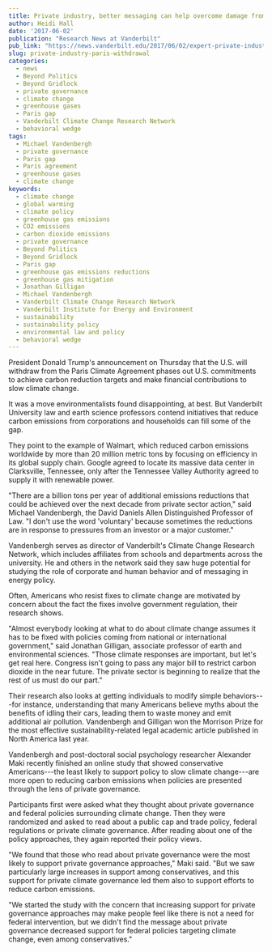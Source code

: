 ```yaml
---
title: Private industry, better messaging can help overcome damage from Paris withdrawal
author: Heidi Hall
date: '2017-06-02'
publication: "Research News at Vanderbilt"
pub_link: "https://news.vanderbilt.edu/2017/06/02/expert-private-industry-better-messaging-can-help-overcome-damage-from-paris-withdrawal/"
slug: private-industry-paris-withdrawal
categories:
  - news
  - Beyond Politics
  - Beyond Gridlock
  - private governance
  - climate change
  - greenhouse gases
  - Paris gap
  - Vanderbilt Climate Change Research Network
  - behavioral wedge
tags:
  - Michael Vandenbergh
  - private governance
  - Paris gap
  - Paris agreement
  - greenhouse gases
  - climate change
keywords:
  - climate change
  - global warming
  - climate policy
  - greenhouse gas emissions
  - CO2 emissions
  - carbon dioxide emissions
  - private governance
  - Beyond Politics
  - Beyond Gridlock
  - Paris gap
  - greenhouse gas emissions reductions
  - greenhouse gas mitigation
  - Jonathan Gilligan
  - Michael Vandenbergh
  - Vanderbilt Climate Change Research Network
  - Vanderbilt Institute for Energy and Environment
  - sustainability
  - sustainability policy
  - environmental law and policy
  - behavioral wedge
---
```


President Donald Trump's announcement on Thursday that the U.S. will withdraw from the Paris Climate Agreement phases out U.S. commitments to achieve carbon reduction targets and make financial contributions to slow climate change.

It was a move environmentalists found disappointing, at best. But Vanderbilt University law and earth science professors contend initiatives that reduce carbon emissions from corporations and households can fill some of the gap.

They point to the example of Walmart, which reduced carbon emissions worldwide by more than 20 million metric tons by focusing on efficiency in its global supply chain. Google agreed to locate its massive data center in Clarksville, Tennessee, only after the Tennessee Valley Authority agreed to supply it with renewable power.

"There are a billion tons per year of additional emissions reductions that could be achieved over the next decade from private sector action," said Michael Vandenbergh, the David Daniels Allen Distinguished Professor of Law. "I don't use the word 'voluntary' because sometimes the reductions are in response to pressures from an investor or a major customer."

Vandenbergh serves as director of Vanderbilt's Climate Change Research Network, which includes affiliates from schools and departments across the university. He and others in the network said they saw huge potential for studying the role of corporate and human behavior and of messaging in energy policy.

Often, Americans who resist fixes to climate change are motivated by concern about the fact the fixes involve government regulation, their research shows.

"Almost everybody looking at what to do about climate change assumes it has to be fixed with policies coming from national or international government," said Jonathan Gilligan, associate professor of earth and environmental sciences. "Those climate responses are important, but let's get real here. Congress isn't going to pass any major bill to restrict carbon dioxide in the near future. The private sector is beginning to realize that the rest of us must do our part."

Their research also looks at getting individuals to modify simple behaviors---for instance, understanding that many Americans believe myths about the benefits of idling their cars, leading them to waste money and emit additional air pollution. Vandenbergh and Gilligan won the Morrison Prize for the most effective sustainability-related legal academic article published in North America last year.

Vandenbergh and post-doctoral social psychology researcher Alexander Maki recently finished an online study that showed conservative Americans---the least likely to support policy to slow climate change---are more open to reducing carbon emissions when policies are presented through the lens of private governance.

Participants first were asked what they thought about private governance and federal policies surrounding climate change. Then they were randomized and asked to read about a public cap and trade policy, federal regulations or private climate governance. After reading about one of the policy approaches, they again reported their policy views.

"We found that those who read about private governance were the most likely to support private governance approaches," Maki said. "But we saw particularly large increases in support among conservatives, and this support for private climate governance led them also to support efforts to reduce carbon emissions.

"We started the study with the concern that increasing support for private governance approaches may make people feel like there is not a need for federal intervention, but we didn't find the message about private governance decreased support for federal policies targeting climate change, even among conservatives."
